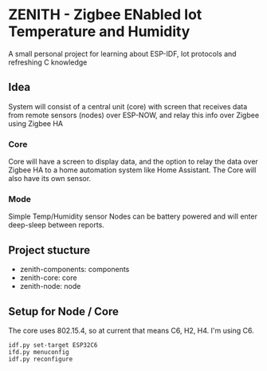 # ZENITH - Zigbee ENabled Iot Temperature and Humidity

A small personal project for learning about ESP-IDF, Iot protocols and refreshing C knowledge

## Idea

System will consist of a central unit (core) with screen that receives data from remote sensors (nodes) over ESP-NOW, and relay this info over Zigbee using Zigbee HA

### Core

Core will have a screen to display data, and the option to relay the data over Zigbee HA to a home automation system like Home Assistant.
The Core will also have its own sensor. 

### Mode

Simple Temp/Humidity sensor
Nodes can be battery powered and will enter deep-sleep between reports. 

## Project stucture

- zenith-components: components
- zenith-core: core
- zenith-node: node

## Setup for Node / Core

The core uses 802.15.4, so at current that means C6, H2, H4. I'm using C6.
```
idf.py set-target ESP32C6
ifd.py menuconfig
idf.py reconfigure
```
